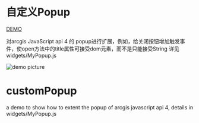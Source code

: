 # 自定义Popup
[DEMO](http://47.91.224.241:8080/customPopup/)

对arcgis JavaScript api 4 的 popup进行扩展，例如，给关闭按钮增加触发事件，使open方法中的title属性可接受dom元素，而不是只能接受String
详见 widgets/MyPopup.js

![demo picture](https://github.com/Baozi926/customPopup/blob/master/screenshot.png?raw=true)


# customPopup

a demo to show how to extent the popup of arcgis javascript api 4, details in widgets/MyPopup.js


